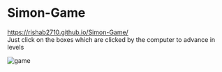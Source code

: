 # Simon-Game
https://rishab2710.github.io/Simon-Game/<br>
Just click on the boxes which are clicked by the computer to advance in levels

![game](https://user-images.githubusercontent.com/64508977/212458538-1053c4da-9af6-4142-ad32-77b86445019e.jpg)
